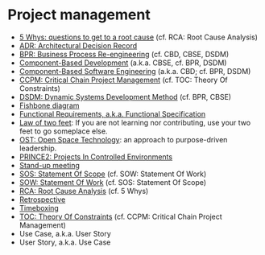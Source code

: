 # Project management

* [5 Whys: questions to get to a root cause](https://wikipedia.org/wiki/5_Whys) (cf. RCA: Root Cause Analysis)
* [ADR: Architectural Decision Record](TODO)
* [BPR: Business Process Re-engineering](https://wikipedia.org/wiki/Business_Process_Re-engineering) (cf. CBD, CBSE, DSDM)
* [Component-Based Development](https://wikipedia.org/wiki/Component-based_development) (a.k.a. CBSE, cf. BPR, DSDM)
* [Component-Based Software Engineering](https://wikipedia.org/wiki/Component-based_software_engineering) (a.k.a. CBD; cf. BPR, DSDM)
* [CCPM: Critical Chain Project Management](https://wikipedia.org/wiki/Critical_chain_project_management) (cf. TOC: Theory Of Constraints)
* [DSDM: Dynamic Systems Development Method](https://wikipedia.org/wiki/Dynamic_systems_development_method) (cf. BPR, CBSE)
* [Fishbone diagram](TODO)
* [Functional Requirements, a.k.a. Functional Specification](TODO)
* [Law of two feet](https://en.wikipedia.org/wiki/Open_Space_Technology): If you are not learning nor contributing, use your two feet to go someplace else.
* [OST: Open Space Technology](https://en.wikipedia.org/wiki/Open_Space_Technology): an approach to purpose-driven leadership.
* [PRINCE2: Projects In Controlled Environments](https://wikipedia.org/wiki/PRINCE2)
* [Stand-up meeting](https://wikipedia.org/wiki/Stand-up_meeting)
* [SOS: Statement Of Scope](TODO) (cf. SOW: Statement Of Work)
* [SOW: Statement Of Work](https://wikipedia.org/wiki/Statement_of_work) (cf. SOS: Statement Of Scope)
* [RCA: Root Cause Analysis](https://wikipedia.org/wiki/Root_cause_analysis) (cf. 5 Whys)
* [Retrospective](TODO)
* [Timeboxing](https://wikipedia.org/wiki/Timeboxing)
* [TOC: Theory Of Constraints](https://wikipedia.org/wiki/Theory_of_Constraints) (cf. CCPM: Critical Chain Project Management)
* Use Case, a.k.a. User Story
* User Story, a.k.a. Use Case
